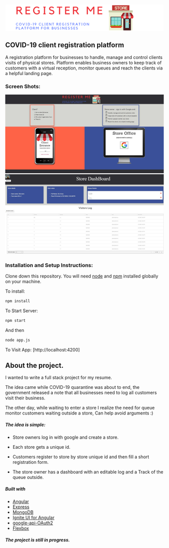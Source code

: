 ![Register Me](src/assets/img/logo.png)

## COVID-19 client registration platform
A registration platform for businesses to handle, manage and control clients visits of physical stores.
Platform enables business owners to keep track of customers with a virtual reception, monitor queues and reach the clients via a helpful landing page.
### Screen Shots:
![](src/assets/img/SS1.JPG)
![](src/assets/img/ss-dash.JPG)
### Installation and Setup Instructions:
Clone down this repository. You will need [node](https:https://nodejs.org/en/) and [npm](https:https://nodejs.org/en/) installed globally on your machine. 

To install:
```bash
npm install
```
To Start Server:
```bash
npm start  
```
And then
```bash
node app.js
````
To Visit App:
[http://localhost:4200]

## About the project.
 I wanted to write a full stack project for my resume.
 
 The idea came while COVID-19 quarantine was about to end, the government released a note that all businesses need to log all customers visit their business.
 
The other day, while waiting to enter a store I realize the need for queue monitor   customers waiting outside a store, Can help avoid arguments :) 

##### The idea is simple:
- Store owners log in with google and create a store.

- Each store gets a unique id.

- Customers register to store by store unique id and then fill a short registration form.

- The store owner has a dashboard with an editable log and a Track of the queue outside.

##### Built with
- [Angular](https://angular.io/start)
- [Express](https://expressjs.com/)
- [MongoDB](https://www.mongodb.com/)
- [Ignite UI for Angular](https://www.infragistics.com/products/ignite-ui-angular)
- [google-api-OAuth2](https://github.com/googleapis/google-api-nodejs-client/)
- [Flexbox](https://css-tricks.com/snippets/css/a-guide-to-flexbox)

##### The project is still in progress.












